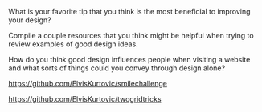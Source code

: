 What is your favorite tip that you think is the most beneficial to improving your design?

Compile a couple resources that you think might be helpful when trying to review examples of good design ideas.

How do you think good design influences people when visiting a website and what sorts of things could you convey through design alone?

https://github.com/ElvisKurtovic/smilechallenge

https://github.com/ElvisKurtovic/twogridtricks
